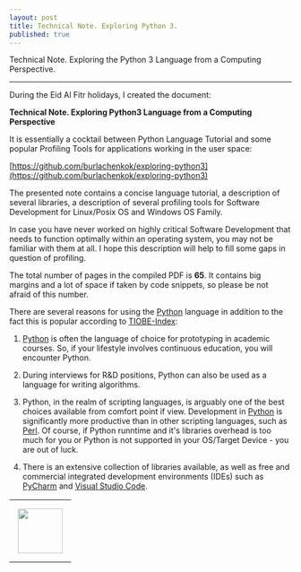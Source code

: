 ```yaml
---
layout: post
title: Technical Note. Exploring Python 3.
published: true
---
```


Technical Note. Exploring the Python 3 Language from a Computing Perspective.

---

During the Eid Al Fitr holidays, I created the document:

**Technical Note. Exploring Python3 Language from a Computing Perspective** 

It is essentially a cocktail between Python Language Tutorial and some popular Profiling Tools for applications working in the user space:

[https://github.com/burlachenkok/exploring-python3](https://github.com/burlachenkok/exploring-python3)

The presented note contains a concise language tutorial, a description of several libraries, a description of several profiling tools for Software Development for Linux/Posix OS and Windows OS Family. 

In case you have never worked on highly critical Software Development that needs to function optimally within an operating system, you may not be familiar with them at all. I hope this description will help to fill some gaps in question of profiling.

The total number of pages in the compiled PDF is **65**. It contains big margins and a lot of space if taken by code snippets, so please be not afraid of this number.

There are several reasons for using the [Python](https://www.python.org/) language in addition to the fact this is popular according to [TIOBE-Index](https://www.tiobe.com/tiobe-index/):

1. [Python](https://www.python.org/) is often the language of choice for prototyping in academic courses. So, if your lifestyle involves continuous education, you will encounter Python.

2. During interviews for R&D positions, Python can also be used as a language for writing algorithms.

3. Python, in the realm of scripting languages, is arguably one of the best choices available from comfort point if view. Development in [Python](https://www.python.org/) is significantly more productive than in other scripting languages, such as [Perl](https://www.perl.org/). Of course, if Python runntime and it's libraries overhead is too much for you or Python is not supported in your OS/Target Device - you are out of luck.

5. There is an extensive collection of libraries available, as well as free and commercial integrated development environments (IDEs) such as [PyCharm](https://www.jetbrains.com/pycharm/) and [Visual Studio Code](https://code.visualstudio.com/).
<table>
<tr>
<td style="padding: 15px"> <img height="80px" src="https://burlachenkok.github.io/materials/python-logo.svg"/></td>
</tr>
</table>
